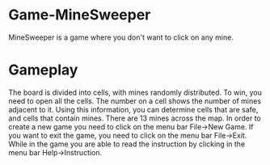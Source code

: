 # Game-MineSweeper
MineSweeper is a game where you don't want to click on any mine.
# Gameplay
The board is divided into cells, with mines randomly distributed. To win, you need to open all the cells. The number on a cell shows the number of mines adjacent to it. Using this information, you can determine cells that are safe, and cells that contain mines. There are 13 mines across the map. 
In order to create a new game you need to click on the menu bar File->New Game. 
If you want to exit the game, you need to click on the menu bar File->Exit.
While in the game you are able to read the instruction by clicking in the menu bar Help->Instruction.
